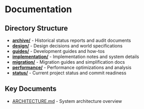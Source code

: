 # Documentation

## Directory Structure

- **[archive/](archive/)** - Historical status reports and audit documents
- **[design/](design/)** - Design decisions and world specifications
- **[guides/](guides/)** - Development guides and how-tos
- **[implementation/](implementation/)** - Implementation notes and system details
- **[migration/](migration/)** - Migration guides and simplification docs
- **[performance/](performance/)** - Performance optimizations and analysis
- **[status/](status/)** - Current project status and commit readiness

## Key Documents

- [ARCHITECTURE.md](ARCHITECTURE.md) - System architecture overview
